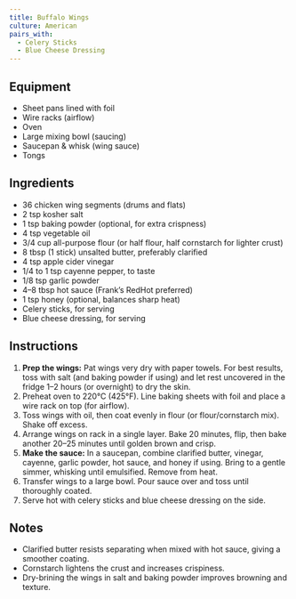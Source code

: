 ```yaml
---
title: Buffalo Wings
culture: American
pairs_with:
  - Celery Sticks
  - Blue Cheese Dressing
---
```


## Equipment
- Sheet pans lined with foil
- Wire racks (airflow)
- Oven
- Large mixing bowl (saucing)
- Saucepan & whisk (wing sauce)
- Tongs

## Ingredients
- 36 chicken wing segments (drums and flats)
- 2 tsp kosher salt
- 1 tsp baking powder (optional, for extra crispness)
- 4 tsp vegetable oil
- 3/4 cup all-purpose flour (or half flour, half cornstarch for lighter crust)
- 8 tbsp (1 stick) unsalted butter, preferably clarified
- 4 tsp apple cider vinegar
- 1/4 to 1 tsp cayenne pepper, to taste
- 1/8 tsp garlic powder
- 4–8 tbsp hot sauce (Frank’s RedHot preferred)
- 1 tsp honey (optional, balances sharp heat)
- Celery sticks, for serving
- Blue cheese dressing, for serving

## Instructions
1. **Prep the wings:** Pat wings very dry with paper towels. For best results, toss with salt (and baking powder if using) and let rest uncovered in the fridge 1–2 hours (or overnight) to dry the skin.
2. Preheat oven to 220°C (425°F). Line baking sheets with foil and place a wire rack on top (for airflow).
3. Toss wings with oil, then coat evenly in flour (or flour/cornstarch mix). Shake off excess.
4. Arrange wings on rack in a single layer. Bake 20 minutes, flip, then bake another 20–25 minutes until golden brown and crisp.
5. **Make the sauce:** In a saucepan, combine clarified butter, vinegar, cayenne, garlic powder, hot sauce, and honey if using. Bring to a gentle simmer, whisking until emulsified. Remove from heat.
6. Transfer wings to a large bowl. Pour sauce over and toss until thoroughly coated.
7. Serve hot with celery sticks and blue cheese dressing on the side.

## Notes
- Clarified butter resists separating when mixed with hot sauce, giving a smoother coating.  
- Cornstarch lightens the crust and increases crispiness.  
- Dry-brining the wings in salt and baking powder improves browning and texture.  
